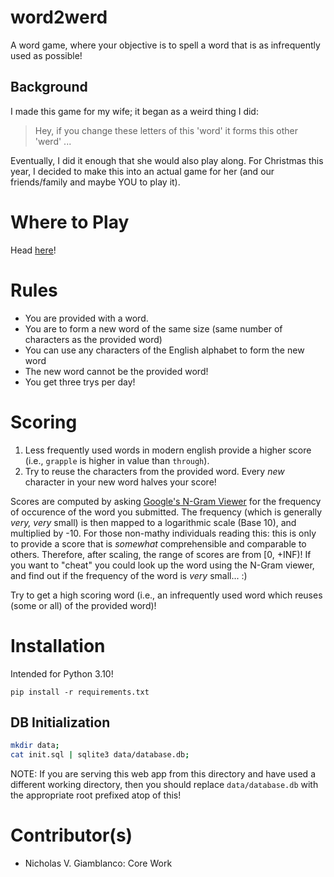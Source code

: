 # word2werd

A word game, where your objective is to spell a word that is as infrequently used as possible!

## Background
I made this game for my wife; it began as a weird thing I did:

> Hey, if you change these letters of this 'word' it forms this other 'werd' ...

Eventually, I did it enough that she would also play along. For Christmas this year, I decided
to make this into an actual game for her (and our friends/family and maybe YOU to play it).

# Where to Play

Head [here](ngiambla.pythonanywhere.com)!

# Rules
* You are provided with a word.
* You are to form a new word of the same size (same number of characters as the provided word)
* You can use any characters of the English alphabet to form the new word
* The new word cannot be the provided word!
* You get three trys per day!

# Scoring
1. Less frequently used words in modern english provide a higher score (i.e., `grapple` is higher in value than `through`).
2. Try to reuse the characters from the provided word. Every _new_ character in your new word halves your score!

Scores are computed by asking [Google's N-Gram Viewer](https://books.google.com/ngrams/) for the frequency of occurence of the word
you submitted. The frequency (which is generally _very, very_ small) is then mapped to a logarithmic scale (Base 10), and multiplied by -10.
For those non-mathy individuals reading this: this is only to provide a score that is _somewhat_ comprehensible and comparable to others.
Therefore, after scaling, the range of scores are from [0, +INF)! If you want to "cheat" you could look up the word using the N-Gram viewer, and find
out if the frequency of the word is _very_ small... :)

Try to get a high scoring word (i.e., an infrequently used word which reuses (some or all) of the provided word)!

# Installation

Intended for Python 3.10!

```
pip install -r requirements.txt
```

## DB Initialization

```bash
mkdir data;
cat init.sql | sqlite3 data/database.db;
```

NOTE: If you are serving this web app from this directory and have used a different working directory,
then you should replace `data/database.db` with the appropriate root prefixed atop of this!

# Contributor(s)

* Nicholas V. Giamblanco: Core Work
